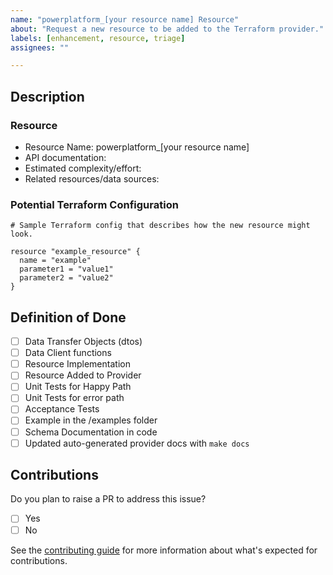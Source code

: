 ```yaml
---
name: "powerplatform_[your resource name] Resource"
about: "Request a new resource to be added to the Terraform provider."
labels: [enhancement, resource, triage]
assignees: ""

---
```


## Description

<!-- Short description here describing the new resource or data source that you're requesting.  Include a use case for why users need this resource. -->

### Resource

- Resource Name: powerplatform_[your resource name]
- API documentation: <!-- links to API documentation (if public).  What APIs are needed for create, read, update, delete? What APIs are relevant? -->
- Estimated complexity/effort: <!--  (e.g., easy, moderate, hard). and why?-->
- Related resources/data sources: <!-- are there any existing or potential data sources that are related to this one -->

### Potential Terraform Configuration

```hcl
# Sample Terraform config that describes how the new resource might look.

resource "example_resource" {
  name = "example"
  parameter1 = "value1"
  parameter2 = "value2"
}

```

## Definition of Done
- [ ] Data Transfer Objects (dtos)
- [ ] Data Client functions
- [ ] Resource Implementation
- [ ] Resource Added to Provider
- [ ] Unit Tests for Happy Path
- [ ] Unit Tests for error path
- [ ] Acceptance Tests
- [ ] Example in the /examples folder
- [ ] Schema Documentation in code
- [ ] Updated auto-generated provider docs with `make docs`

## Contributions
Do you plan to raise a PR to address this issue?
- [ ] Yes
- [ ] No

See the [contributing guide](/CONTRIBUTING.md?) for more information about what's expected for contributions.
